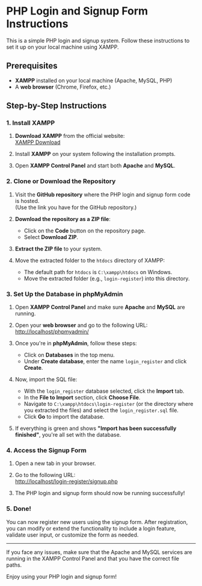# PHP Login and Signup Form Instructions

This is a simple PHP login and signup system. Follow these instructions to set it up on your local machine using XAMPP.

## Prerequisites

- **XAMPP** installed on your local machine (Apache, MySQL, PHP)
- A **web browser** (Chrome, Firefox, etc.)

## Step-by-Step Instructions

### 1. Install XAMPP

1. **Download XAMPP** from the official website:  
   [XAMPP Download](https://www.apachefriends.org/index.html)
2. Install **XAMPP** on your system following the installation prompts.

3. Open **XAMPP Control Panel** and start both **Apache** and **MySQL**.

### 2. Clone or Download the Repository

1. Visit the **GitHub repository** where the PHP login and signup form code is hosted.  
   (Use the link you have for the GitHub repository.)

2. **Download the repository as a ZIP file**:
   - Click on the **Code** button on the repository page.
   - Select **Download ZIP**.
3. **Extract the ZIP file** to your system.

4. Move the extracted folder to the `htdocs` directory of XAMPP:
   - The default path for `htdocs` is `C:\xampp\htdocs` on Windows.
   - Move the extracted folder (e.g., `login-register`) into this directory.

### 3. Set Up the Database in phpMyAdmin

1. Open **XAMPP Control Panel** and make sure **Apache** and **MySQL** are running.

2. Open your **web browser** and go to the following URL:  
   [http://localhost/phpmyadmin/](http://localhost/phpmyadmin/)

3. Once you're in **phpMyAdmin**, follow these steps:

   - Click on **Databases** in the top menu.
   - Under **Create database**, enter the name `login_register` and click **Create**.

4. Now, import the SQL file:

   - With the `login_register` database selected, click the **Import** tab.
   - In the **File to Import** section, click **Choose File**.
   - Navigate to `C:\xampp\htdocs\login-register` (or the directory where you extracted the files) and select the `login_register.sql` file.
   - Click **Go** to import the database.

5. If everything is green and shows **"Import has been successfully finished"**, you're all set with the database.

### 4. Access the Signup Form

1. Open a new tab in your browser.

2. Go to the following URL:  
   [http://localhost/login-register/signup.php](http://localhost/login-register/signup.php)

3. The PHP login and signup form should now be running successfully!

### 5. Done!

You can now register new users using the signup form. After registration, you can modify or extend the functionality to include a login feature, validate user input, or customize the form as needed.

---

If you face any issues, make sure that the Apache and MySQL services are running in the XAMPP Control Panel and that you have the correct file paths.

Enjoy using your PHP login and signup form!
